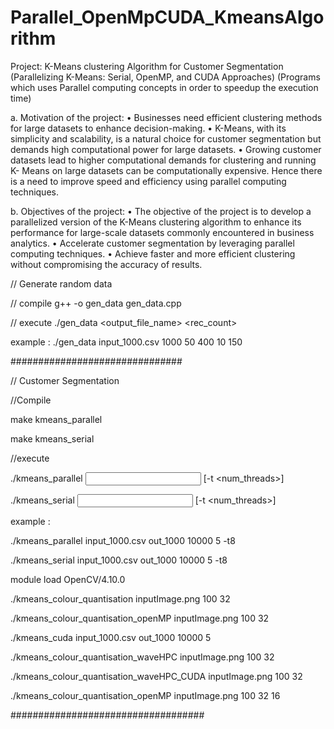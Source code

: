 # Parallel_OpenMpCUDA_KmeansAlgorithm
Project: K-Means clustering Algorithm for Customer Segmentation (Parallelizing K-Means: Serial, OpenMP, and CUDA Approaches)
(Programs which uses Parallel computing concepts in order to speedup the execution time)


a. Motivation of the project:
• Businesses need efficient clustering methods for large datasets to enhance decision-making.
• K-Means, with its simplicity and scalability, is a natural choice for customer segmentation but
demands high computational power for large datasets.
• Growing customer datasets lead to higher computational demands for clustering and running K- Means on large datasets can be computationally expensive. Hence there is a need to improve speed and efficiency using parallel computing techniques.

b. Objectives of the project:
• The objective of the project is to develop a parallelized version of the K-Means clustering algorithm to enhance its performance for large-scale datasets commonly encountered in business analytics.
• Accelerate customer segmentation by leveraging parallel computing techniques.
• Achieve faster and more efficient clustering without compromising the accuracy of results.


// Generate random data 

// compile 
g++ -o gen_data gen_data.cpp

// execute 
./gen_data <output_file_name> <rec_count> <low rang1> <high range1> <low rang2> <high range2>

example : ./gen_data input_1000.csv 1000 50 400 10 150


###############################

// Customer Segmentation

//Compile 

make kmeans_parallel

make kmeans_serial

//execute 

./kmeans_parallel <Input Data Filename> <Output Filename> <Number of Iterations> <Number of Clusters> [-t <num_threads>]

./kmeans_serial <Input Data Filename> <Output Filename> <Number of Iterations> <Number of Clusters> [-t <num_threads>]

example : 

./kmeans_parallel input_1000.csv out_1000 10000 5 -t8

./kmeans_serial input_1000.csv out_1000 10000 5 -t8


module load OpenCV/4.10.0

./kmeans_colour_quantisation inputImage.png 100 32

./kmeans_colour_quantisation_openMP inputImage.png 100 32

./kmeans_cuda input_1000.csv out_1000 10000 5 

./kmeans_colour_quantisation_waveHPC inputImage.png 100 32

./kmeans_colour_quantisation_waveHPC_CUDA inputImage.png 100 32

./kmeans_colour_quantisation_openMP inputImage.png 100 32 16

###################################

